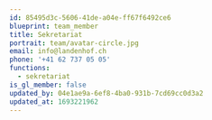 ```yaml
---
id: 85495d3c-5606-41de-a04e-ff67f6492ce6
blueprint: team_member
title: Sekretariat
portrait: team/avatar-circle.jpg
email: info@landenhof.ch
phone: '+41 62 737 05 05'
functions:
  - sekretariat
is_gl_member: false
updated_by: 04e1ae9a-6ef8-4ba0-931b-7cd69cc0d3a2
updated_at: 1693221962
---
```

